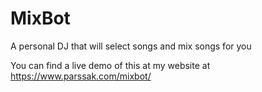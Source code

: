 # MixBot
A personal DJ that will select songs and mix songs for you

You can find a live demo of this at my website at https://www.parssak.com/mixbot/
